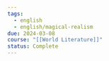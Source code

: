 ```yaml
---
tags:
  - english
  - english/magical-realism
due: 2024-03-08
course: "[[World Literature]]"
status: Complete
---
```

